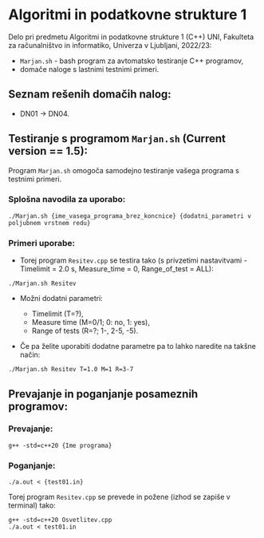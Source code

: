 # Algoritmi in podatkovne strukture 1

Delo pri predmetu Algoritmi in podatkovne strukture 1 (C++) UNI, Fakulteta za računalništvo in informatiko, Univerza v Ljubljani, 2022/23:

- `Marjan.sh` - bash program za avtomatsko testiranje C++ programov,
- domače naloge s lastnimi testnimi primeri.

Seznam rešenih domačih nalog:
----------
- DN01 -> DN04.

Testiranje s programom `Marjan.sh` (Current version == 1.5):
---------
Program `Marjan.sh` omogoča samodejno testiranje vašega programa s testnimi primeri.
### Splošna navodila za uporabo:
```shell
./Marjan.sh {ime_vasega_programa_brez_koncnice} {dodatni_parametri v poljubnem vrstnem redu}
```

### Primeri uporabe:
- Torej program `Resitev.cpp` se testira tako (s privzetimi nastavitvami - Timelimit = 2.0 s, Measure_time = 0, Range_of_test = ALL):
```shell
./Marjan.sh Resitev
```
- Možni dodatni parametri:
    - Timelimit (T=?),
    - Measure time (M=0/1; 0: no, 1: yes),
    - Range of tests (R=?; 1-, 2-5, -5).

- Če pa želite uporabiti dodatne parametre pa to lahko naredite na takšne način:
```shell
./Marjan.sh Resitev T=1.0 M=1 R=3-7
```

Prevajanje in poganjanje posameznih programov:
----------
### Prevajanje:
```shell
g++ -std=c++20 {Ime programa}
```
### Poganjanje:
```shell
./a.out < {test01.in}
```
Torej program `Resitev.cpp` se prevede in požene (izhod se zapiše v terminal) tako:
```shell
g++ -std=c++20 Osvetlitev.cpp
./a.out < test01.in
```
